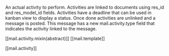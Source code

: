 An actual activity to perform. Activities are linked to documents using res_id and res_model_id fields. Activities have a deadline that can be used in kanban view to display a status. Once done activities are unlinked and a message is posted. This message has a new mail.activity.type field that indicates the activity linked to the message.

[[mail.activity.mixin(abstract)]]
[[mail.template]]


[[mail.activity]]